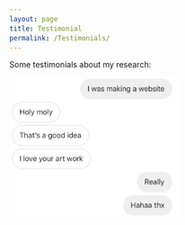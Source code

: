 ```yaml
---
layout: page
title: Testimonial
permalink: /Testimonials/
---
```


Some testimonials about my research:

<img src="https://raw.githubusercontent.com/elsentjhung/elsentjhung.github.io/master/testimonial.jpeg" alt="drawing" width="300"/>
